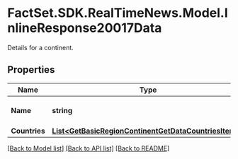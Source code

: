 # FactSet.SDK.RealTimeNews.Model.InlineResponse20017Data
Details for a continent.

## Properties

Name | Type | Description | Notes
------------ | ------------- | ------------- | -------------
**Name** | **string** | Name of the continent. | [optional] 
**Countries** | [**List&lt;GetBasicRegionContinentGetDataCountriesItems&gt;**](GetBasicRegionContinentGetDataCountriesItems.md) |  | [optional] 

[[Back to Model list]](../README.md#documentation-for-models) [[Back to API list]](../README.md#documentation-for-api-endpoints) [[Back to README]](../README.md)


